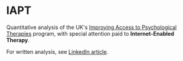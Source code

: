# IAPT
Quantitative analysis of the UK's [Improving Access to Psychological Therapies](https://www.england.nhs.uk/mental-health/adults/iapt/) program, 
with special attention paid to **Internet-Enabled Therapy**.

For written analysis, see [LinkedIn article](https://www.linkedin.com/pulse/internet-based-therapy-united-kingdom-early-peek-trends-samuel-kampa).
